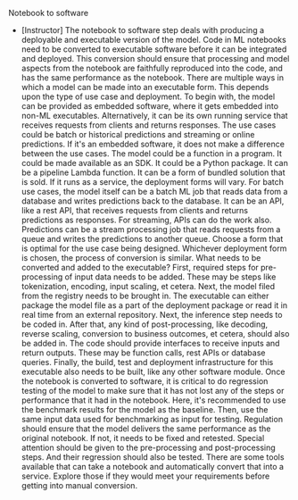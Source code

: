 Notebook to software
- [Instructor] The notebook to software step deals with producing a deployable and executable version of the model. Code in ML notebooks need to be converted to executable software before it can be integrated and deployed. This conversion should ensure that processing and model aspects from the notebook are faithfully reproduced into the code, and has the same performance as the notebook. There are multiple ways in which a model can be made into an executable form. This depends upon the type of use case and deployment. To begin with, the model can be provided as embedded software, where it gets embedded into non-ML executables. Alternatively, it can be its own running service that receives requests from clients and returns responses. The use cases could be batch or historical predictions and streaming or online predictions. If it's an embedded software, it does not make a difference between the use cases. The model could be a function in a program. It could be made available as an SDK. It could be a Python package. It can be a pipeline Lambda function. It can be a form of bundled solution that is sold. If it runs as a service, the deployment forms will vary. For batch use cases, the model itself can be a batch ML job that reads data from a database and writes predictions back to the database. It can be an API, like a rest API, that receives requests from clients and returns predictions as responses. For streaming, APIs can do the work also. Predictions can be a stream processing job that reads requests from a queue and writes the predictions to another queue. Choose a form that is optimal for the use case being designed. Whichever deployment form is chosen, the process of conversion is similar. What needs to be converted and added to the executable? First, required steps for pre-processing of input data needs to be added. These may be steps like tokenization, encoding, input scaling, et cetera. Next, the model filed from the registry needs to be brought in. The executable can either package the model file as a part of the deployment package or read it in real time from an external repository. Next, the inference step needs to be coded in. After that, any kind of post-processing, like decoding, reverse scaling, conversion to business outcomes, et cetera, should also be added in. The code should provide interfaces to receive inputs and return outputs. These may be function calls, rest APIs or database queries. Finally, the build, test and deployment infrastructure for this executable also needs to be built, like any other software module. Once the notebook is converted to software, it is critical to do regression testing of the model to make sure that it has not lost any of the steps or performance that it had in the notebook. Here, it's recommended to use the benchmark results for the model as the baseline. Then, use the same input data used for benchmarking as input for testing. Regulation should ensure that the model delivers the same performance as the original notebook. If not, it needs to be fixed and retested. Special attention should be given to the pre-processing and post-processing steps. And their regression should also be tested. There are some tools available that can take a notebook and automatically convert that into a service. Explore those if they would meet your requirements before getting into manual conversion.